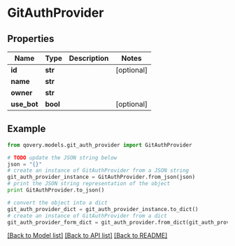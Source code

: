 # GitAuthProvider


## Properties
Name | Type | Description | Notes
------------ | ------------- | ------------- | -------------
**id** | **str** |  | [optional] 
**name** | **str** |  | 
**owner** | **str** |  | 
**use_bot** | **bool** |  | [optional] 

## Example

```python
from qovery.models.git_auth_provider import GitAuthProvider

# TODO update the JSON string below
json = "{}"
# create an instance of GitAuthProvider from a JSON string
git_auth_provider_instance = GitAuthProvider.from_json(json)
# print the JSON string representation of the object
print GitAuthProvider.to_json()

# convert the object into a dict
git_auth_provider_dict = git_auth_provider_instance.to_dict()
# create an instance of GitAuthProvider from a dict
git_auth_provider_form_dict = git_auth_provider.from_dict(git_auth_provider_dict)
```
[[Back to Model list]](../README.md#documentation-for-models) [[Back to API list]](../README.md#documentation-for-api-endpoints) [[Back to README]](../README.md)


